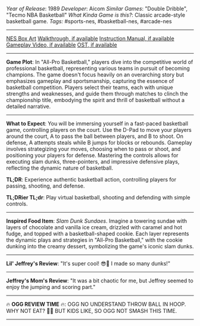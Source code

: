 *Year of Release*: 1989
*Developer*: Aicom
*Similar Games*: "Double Dribble", "Tecmo NBA Basketball"
*What Kinda Game is this?*: Classic arcade-style basketball game.
*Tags:* #sports-nes, #basketball-nes, #arcade-nes

---
[NES Box Art](https://www.google.com/search?tbm=isch&q=NES+Box+Art+All-Pro+Basketball) 
[Walkthrough, if available](https://www.google.com/search?q=Walkthrough+NES+All-Pro+Basketball)
[Instruction Manual, if available](https://www.google.com/search?q=NES+Instruction+Manual+All-Pro+Basketball)
[Gameplay Video, if available](https://www.youtube.com/results?search_query=gameplay+NES+All-Pro+Basketball) 
[OST, if available](https://www.youtube.com/results?search_query=gameplay+NES+All-Pro+Basketball+OST)

- - -
**Game Plot**: In "All-Pro Basketball," players dive into the competitive world of professional basketball, representing various teams in pursuit of becoming champions. The game doesn't focus heavily on an overarching story but emphasizes gameplay and sportsmanship, capturing the essence of basketball competition. Players select their teams, each with unique strengths and weaknesses, and guide them through matches to clinch the championship title, embodying the spirit and thrill of basketball without a detailed narrative.

- - -
**What to Expect**: You will be immersing yourself in a fast-paced basketball game, controlling players on the court. Use the D-Pad to move your players around the court, A to pass the ball between players, and B to shoot. On defense, A attempts steals while B jumps for blocks or rebounds. Gameplay involves strategizing your moves, choosing when to pass or shoot, and positioning your players for defense. Mastering the controls allows for executing slam dunks, three-pointers, and impressive defensive plays, reflecting the dynamic nature of basketball.

**TL;DR**: Experience authentic basketball action, controlling players for passing, shooting, and defense.

**TL;DRier TL;dr**: Play virtual basketball, shooting and defending with simple controls.

---
**Inspired Food Item**: *Slam Dunk Sundaes*. Imagine a towering sundae with layers of chocolate and vanilla ice cream, drizzled with caramel and hot fudge, and topped with a basketball-shaped cookie. Each layer represents the dynamic plays and strategies in "All-Pro Basketball," with the cookie dunking into the creamy dessert, symbolizing the game's iconic slam dunks.

---
**Lil' Jeffrey's Review**: "It's super cool! 😎🏀 I made so many dunks!"

---
**Jeffrey's Mom's Review**: "It was a bit chaotic for me, but Jeffrey seemed to enjoy the jumping and scoring part."

---
🔥 **OGG REVIEW TIME** 🔥: OGG NO UNDERSTAND THROW BALL IN HOOP. WHY NOT EAT? 🏀😠 BUT KIDS LIKE, SO OGG NOT SMASH THIS TIME.

---